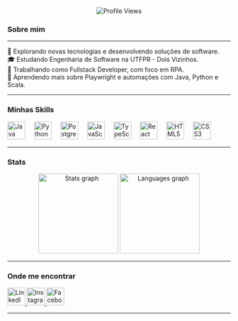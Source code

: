 <p align="center">
  <img src="https://komarev.com/ghpvc/?username=nevitonvelho&color=006bed" alt="Profile Views" />
</p>

<h3 align="left">Sobre mim</h3>

---

<p align="left">🤔 Explorando novas tecnologias e desenvolvendo soluções de software.<br>🎓 Estudando Engenharia de Software na UTFPR - Dois Vizinhos.<br>💼 Trabalhando como Fullstack Developer, com foco em RPA.<br>🌱 Aprendendo mais sobre Playwright e automações com Java, Python e Scala.</p>

---

<h3 align="left">Minhas Skills</h3>

<div align="left">
  <img src="https://cdn.jsdelivr.net/gh/devicons/devicon/icons/java/java-original.svg" height="40" alt="Java logo"  />
  <img width="12" />
  <img src="https://cdn.jsdelivr.net/gh/devicons/devicon/icons/python/python-original.svg" height="40" alt="Python logo"  />
  <img width="12" />
  <img src="https://cdn.jsdelivr.net/gh/devicons/devicon/icons/postgresql/postgresql-original.svg" height="40" alt="PostgreSQL logo"  />
  <img width="12" />
  <img src="https://cdn.jsdelivr.net/gh/devicons/devicon/icons/javascript/javascript-original.svg" height="40" alt="JavaScript logo"  />
  <img width="12" />
  <img src="https://cdn.jsdelivr.net/gh/devicons/devicon/icons/typescript/typescript-original.svg" height="40" alt="TypeScript logo"  />
  <img width="12" />
  <img src="https://cdn.jsdelivr.net/gh/devicons/devicon/icons/react/react-original.svg" height="40" alt="React logo"  />
  <img width="12" />
  <img src="https://cdn.jsdelivr.net/gh/devicons/devicon/icons/html5/html5-original.svg" height="40" alt="HTML5 logo"  />
  <img width="12" />
  <img src="https://cdn.jsdelivr.net/gh/devicons/devicon/icons/css3/css3-original.svg" height="40" alt="CSS3 logo"  />
</div>

---

<h3 align="left">Stats</h3>

<div align="center">
  <img src="https://github-readme-stats.vercel.app/api?username=nevitonvelho&show_icons=true&theme=dracula&count_private=true&include_all_commits=true&hide_border=false" height="180" alt="Stats graph" />
  <img src="https://github-readme-stats.vercel.app/api/top-langs/?username=nevitonvelho&layout=compact&theme=dracula&hide_border=false" height="180" alt="Languages graph" />
</div>

---

<h3 align="left">Onde me encontrar</h3>

<div align="left">
  <a href="https://www.linkedin.com/in/nevitonvelho/" target="_blank">
    <img src="https://raw.githubusercontent.com/maurodesouza/profile-readme-generator/master/src/assets/icons/social/linkedin/default.svg" width="40" height="40" alt="LinkedIn logo" />
  </a>
  <a href="https://www.instagram.com/nevitonvelho/" target="_blank">
    <img src="https://raw.githubusercontent.com/maurodesouza/profile-readme-generator/master/src/assets/icons/social/instagram/default.svg" width="40" height="40" alt="Instagram logo" />
  </a>
  <a href="https://www.facebook.com/neviton.velho/" target="_blank">
    <img src="https://raw.githubusercontent.com/maurodesouza/profile-readme-generator/master/src/assets/icons/social/facebook/default.svg" width="40" height="40" alt="Facebook logo" />
  </a>
</div>

---
